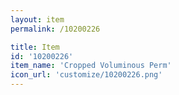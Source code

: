 ```yaml
---
layout: item
permalink: /10200226

title: Item
id: '10200226'
item_name: 'Cropped Voluminous Perm'
icon_url: 'customize/10200226.png'
---
```

